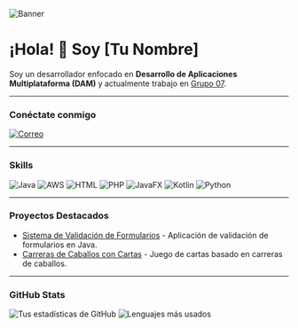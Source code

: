 ![Banner](https://ruta-a-tu-banner.com/imagen.png) <!-- Imagen de banner personalizada -->

# ¡Hola! 👋 Soy [Tu Nombre]

Soy un desarrollador enfocado en **Desarrollo de Aplicaciones Multiplataforma (DAM)** y actualmente trabajo en [Grupo 07](https://www.grupo07.com).

---

### Conéctate conmigo

[![Correo](https://img.shields.io/badge/Correo-Contacto-red?style=flat&logo=hotmail)](mailto:ivajcc@hotmail.com)

---

### Skills
![Java](https://img.shields.io/badge/Java-ED8B00?style=flat&logo=java&logoColor=white)
![AWS](https://img.shields.io/badge/AWS-232F3E?style=flat&logo=amazon-aws&logoColor=white)
![HTML](https://img.shields.io/badge/HTML-E34F26?style=flat&logo=html5&logoColor=white)
![PHP](https://img.shields.io/badge/PHP-777BB4?style=flat&logo=php&logoColor=white)
![JavaFX](https://img.shields.io/badge/JavaFX-007396?style=flat&logo=java&logoColor=white)
![Kotlin](https://img.shields.io/badge/Kotlin-0095D5?style=flat&logo=kotlin&logoColor=white)
![Python](https://img.shields.io/badge/Python-3776AB?style=flat&logo=python&logoColor=white)

---

### Proyectos Destacados
- [Sistema de Validación de Formularios](https://github.com/Javicadiz1975/sistema-validacion-formularios) - Aplicación de validación de formularios en Java.
- [Carreras de Caballos con Cartas](https://github.com/Javicadiz1975/carreras-caballos-cartas) - Juego de cartas basado en carreras de caballos.

---

### GitHub Stats
![Tus estadísticas de GitHub](https://github-readme-stats.vercel.app/api?username=Javicadiz1975&show_icons=true&theme=radical)
![Lenguajes más usados](https://github-readme-stats.vercel.app/api/top-langs/?username=Javicadiz1975&layout=compact&theme=radical)
